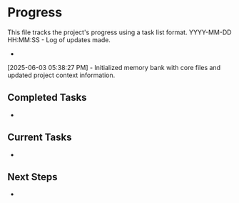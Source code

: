 # Progress

This file tracks the project's progress using a task list format.
YYYY-MM-DD HH:MM:SS - Log of updates made.

*
[2025-06-03 05:38:27 PM] - Initialized memory bank with core files and updated project context information.

## Completed Tasks

*   

## Current Tasks

*   

## Next Steps

*